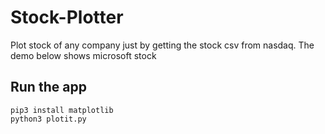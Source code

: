 # Stock-Plotter
Plot stock of any company just by getting the stock csv from nasdaq. The demo below shows microsoft stock

## Run the app
```shell
pip3 install matplotlib
python3 plotit.py
```
